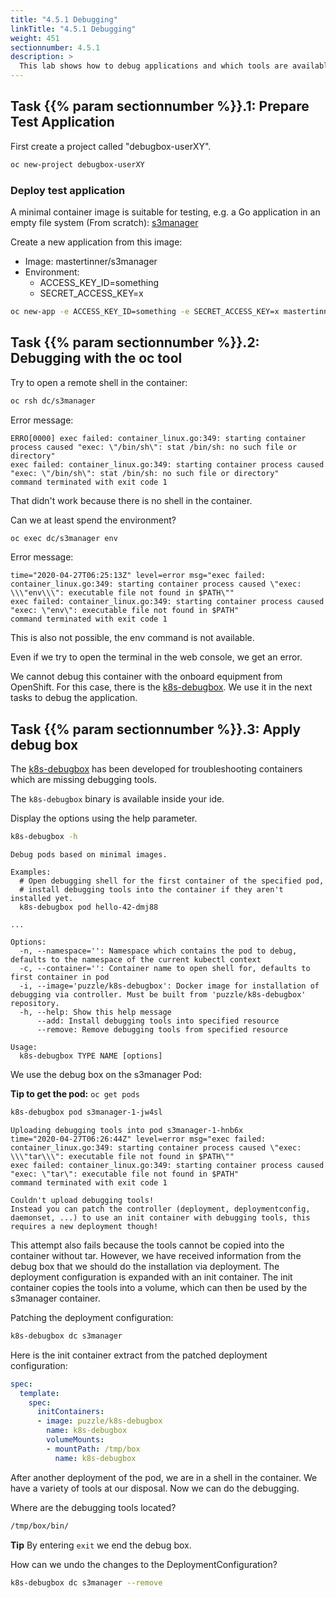 ```yaml
---
title: "4.5.1 Debugging"
linkTitle: "4.5.1 Debugging"
weight: 451
sectionnumber: 4.5.1
description: >
  This lab shows how to debug applications and which tools are available.
---
```


## Task {{% param sectionnumber %}}.1: Prepare Test Application

First create a project called "debugbox-userXY".

```bash
oc new-project debugbox-userXY
```


### Deploy test application

A minimal container image is suitable for testing, e.g. a Go application in an empty file system (From scratch): [s3manager](https://hub.docker.com/r/mastertinner/s3manager)

Create a new application from this image:

* Image: mastertinner/s3manager
* Environment:
  * ACCESS_KEY_ID=something
  * SECRET_ACCESS_KEY=x

```bash
oc new-app -e ACCESS_KEY_ID=something -e SECRET_ACCESS_KEY=x mastertinner/s3manager
```


## Task {{% param sectionnumber %}}.2: Debugging with the oc tool

Try to open a remote shell in the container:

```bash
oc rsh dc/s3manager
```

Error message:

```
ERRO[0000] exec failed: container_linux.go:349: starting container process caused "exec: \"/bin/sh\": stat /bin/sh: no such file or directory"
exec failed: container_linux.go:349: starting container process caused "exec: \"/bin/sh\": stat /bin/sh: no such file or directory"
command terminated with exit code 1
```

That didn't work because there is no shell in the container.

Can we at least spend the environment?

```bash
oc exec dc/s3manager env
```

Error message:

```
time="2020-04-27T06:25:13Z" level=error msg="exec failed: container_linux.go:349: starting container process caused \"exec: \\\"env\\\": executable file not found in $PATH\""
exec failed: container_linux.go:349: starting container process caused "exec: \"env\": executable file not found in $PATH"
command terminated with exit code 1
```

This is also not possible, the env command is not available.

Even if we try to open the terminal in the web console, we get an error.

We cannot debug this container with the onboard equipment from OpenShift.
For this case, there is the [k8s-debugbox](https://github.com/puzzle/k8s-debugbox).
We use it in the next tasks to debug the application.


## Task {{% param sectionnumber %}}.3: Apply debug box

The [k8s-debugbox](https://github.com/puzzle/k8s-debugbox) has been developed for troubleshooting containers which are missing debugging tools.

The `k8s-debugbox` binary is available inside your ide.

Display the options using the help parameter.

```bash
k8s-debugbox -h
```

```
Debug pods based on minimal images.

Examples:
  # Open debugging shell for the first container of the specified pod,
  # install debugging tools into the container if they aren't installed yet.
  k8s-debugbox pod hello-42-dmj88

...

Options:
  -n, --namespace='': Namespace which contains the pod to debug, defaults to the namespace of the current kubectl context
  -c, --container='': Container name to open shell for, defaults to first container in pod
  -i, --image='puzzle/k8s-debugbox': Docker image for installation of debugging via controller. Must be built from 'puzzle/k8s-debugbox' repository.
  -h, --help: Show this help message
      --add: Install debugging tools into specified resource
      --remove: Remove debugging tools from specified resource

Usage:
  k8s-debugbox TYPE NAME [options]
```

We use the debug box on the s3manager Pod:

**Tip to get the pod:** `oc get pods`

```bash
k8s-debugbox pod s3manager-1-jw4sl
```

```
Uploading debugging tools into pod s3manager-1-hnb6x
time="2020-04-27T06:26:44Z" level=error msg="exec failed: container_linux.go:349: starting container process caused \"exec: \\\"tar\\\": executable file not found in $PATH\""
exec failed: container_linux.go:349: starting container process caused "exec: \"tar\": executable file not found in $PATH"
command terminated with exit code 1

Couldn't upload debugging tools!
Instead you can patch the controller (deployment, deploymentconfig, daemonset, ...) to use an init container with debugging tools, this requires a new deployment though!
```

This attempt also fails because the tools cannot be copied into the container without tar. However, we have received information from the debug box that we should do the installation via deployment.
The deployment configuration is expanded with an init container. The init container copies the tools into a volume, which can then be used by the s3manager container.

Patching the deployment configuration:

```bash
k8s-debugbox dc s3manager
```

Here is the init container extract from the patched deployment configuration:

```yaml
spec:
  template:
    spec:
      initContainers:
      - image: puzzle/k8s-debugbox
        name: k8s-debugbox
        volumeMounts:
        - mountPath: /tmp/box
          name: k8s-debugbox
```

After another deployment of the pod, we are in a shell in the container. We have a variety of tools at our disposal. Now we can do the debugging.

Where are the debugging tools located?

```bash
/tmp/box/bin/
```


**Tip** By entering `exit` we end the debug box.

How can we undo the changes to the DeploymentConfiguration?

```bash
k8s-debugbox dc s3manager --remove
```
